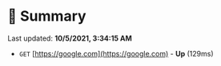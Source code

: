 # 📖 Summary
Last updated: **10/5/2021, 3:34:15 AM**

- `GET` [https://google.com](https://google.com) - **Up** (129ms)
